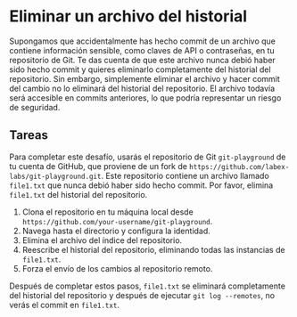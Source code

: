 # Eliminar un archivo del historial

Supongamos que accidentalmente has hecho commit de un archivo que contiene información sensible, como claves de API o contraseñas, en tu repositorio de Git. Te das cuenta de que este archivo nunca debió haber sido hecho commit y quieres eliminarlo completamente del historial del repositorio. Sin embargo, simplemente eliminar el archivo y hacer commit del cambio no lo eliminará del historial del repositorio. El archivo todavía será accesible en commits anteriores, lo que podría representar un riesgo de seguridad.

## Tareas

Para completar este desafío, usarás el repositorio de Git `git-playground` de tu cuenta de GitHub, que proviene de un fork de `https://github.com/labex-labs/git-playground.git`. Este repositorio contiene un archivo llamado `file1.txt` que nunca debió haber sido hecho commit. Por favor, elimina `file1.txt` del historial del repositorio.

1. Clona el repositorio en tu máquina local desde `https://github.com/your-username/git-playground`.
2. Navega hasta el directorio y configura la identidad.
3. Elimina el archivo del índice del repositorio.
4. Reescribe el historial del repositorio, eliminando todas las instancias de `file1.txt`.
5. Forza el envío de los cambios al repositorio remoto.

Después de completar estos pasos, `file1.txt` se eliminará completamente del historial del repositorio y después de ejecutar `git log --remotes`, no verás el commit en `file1.txt`.
